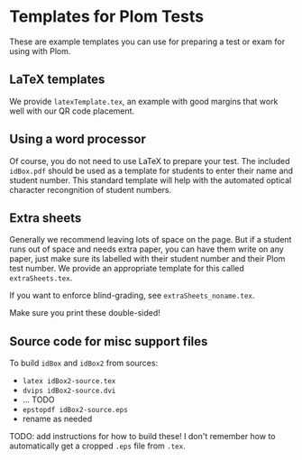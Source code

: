 Templates for Plom Tests
========================

These are example templates you can use for preparing a test or exam
for using with Plom.


LaTeX templates
---------------

We provide `latexTemplate.tex`, an example with good margins that work
well with our QR code placement.


Using a word processor
----------------------

Of course, you do not need to use LaTeX to prepare your test.  The
included `idBox.pdf` should be used as a template for students to
enter their name and student number.  This standard template will help
with the automated optical character recongnition of student numbers.


Extra sheets
------------

Generally we recommend leaving lots of space on the page.  But if a
student runs out of space and needs extra paper, you can have them
write on any paper, just make sure its labelled with their student
number and their Plom test number.  We provide an appropriate
template for this called `extraSheets.tex`.

If you want to enforce blind-grading, see `extraSheets_noname.tex`.

Make sure you print these double-sided!


Source code for misc support files
----------------------------------

To build `idBox` and `idBox2` from sources:

  * `latex idBox2-source.tex`
  * `dvips idBox2-source.dvi`
  * ... TODO
  * `epstopdf idBox2-source.eps`
  * rename as needed

TODO: add instructions for how to build these!  I don't remember how to
automatically get a cropped `.eps` file from `.tex`.
